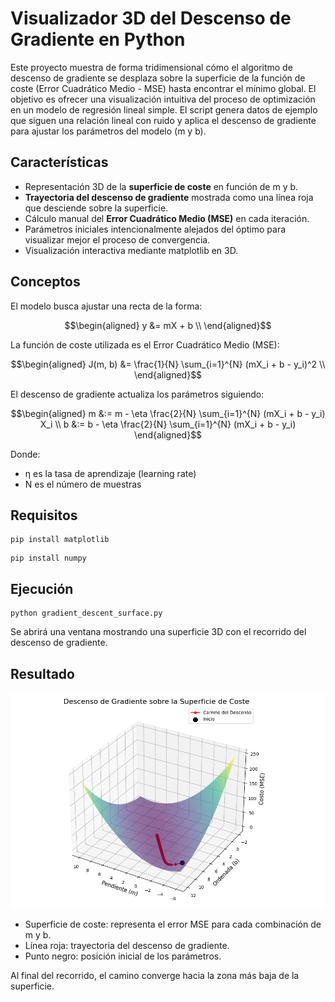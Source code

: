 # Visualizador 3D del Descenso de Gradiente en Python

Este proyecto muestra de forma tridimensional cómo el algoritmo de descenso de gradiente se desplaza sobre la superficie de la función de coste (Error Cuadrático Medio - MSE) hasta encontrar el mínimo global.
El objetivo es ofrecer una visualización intuitiva del proceso de optimización en un modelo de regresión lineal simple.
El script genera datos de ejemplo que siguen una relación lineal con ruido y aplica el descenso de gradiente para ajustar los parámetros del modelo (m y b). 

Características
-----------
- Representación 3D de la **superficie de coste** en función de m y b.
- **Trayectoria del descenso de gradiente** mostrada como una línea roja que desciende sobre la superficie.
- Cálculo manual del **Error Cuadrático Medio (MSE)** en cada iteración.
- Parámetros iniciales intencionalmente alejados del óptimo para visualizar mejor el proceso de convergencia.
- Visualización interactiva mediante matplotlib en 3D.


Conceptos
-----------
El modelo busca ajustar una recta de la forma:
```math
\begin{aligned}
y &= mX + b \\
\end{aligned}
```
La función de coste utilizada es el Error Cuadrático Medio (MSE):

```math
\begin{aligned}
J(m, b) &= \frac{1}{N} \sum_{i=1}^{N} (mX_i + b - y_i)^2 \\
\end{aligned}
```

El descenso de gradiente actualiza los parámetros siguiendo:

```math
\begin{aligned}
m &:= m - \eta \frac{2}{N} \sum_{i=1}^{N} (mX_i + b - y_i) X_i \\
b &:= b - \eta \frac{2}{N} \sum_{i=1}^{N} (mX_i + b - y_i)
\end{aligned}
```

Donde:
- η es la tasa de aprendizaje (learning rate)
- N es el número de muestras


Requisitos
-----------
```
pip install matplotlib
```
```
pip install numpy
```

Ejecución
-----------
```
python gradient_descent_surface.py
```
Se abrirá una ventana mostrando una superficie 3D con el recorrido del descenso de gradiente.

Resultado
-----------
![Descenso de Gradiente](Gradient-Descent.png)

- Superficie de coste: representa el error MSE para cada combinación de m y b.
- Línea roja: trayectoria del descenso de gradiente.
- Punto negro: posición inicial de los parámetros.

Al final del recorrido, el camino converge hacia la zona más baja de la superficie.

